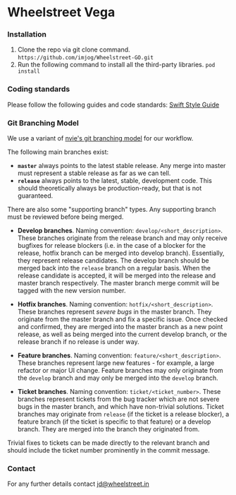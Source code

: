 Wheelstreet Vega
=================

### Installation

1. Clone the repo via git clone command.
```https://github.com/imjog/Wheelstreet-GO.git```
2. Run the following command to install all the third-party libraries.
```pod install```

### Coding standards

Please follow the following guides and code standards:
[Swift Style Guide](https://github.com/linkedin/swift-style-guide)

### Git Branching Model

We use a variant of [nvie's git branching model](http://nvie.com/posts/a-successful-git-branching-model/) for our workflow.

The following main branches exist:

* __``master``__ always points to the latest stable release. Any merge into master must represent a stable release as far as we can tell.
* __``release``__ always points to the latest, stable, development code. This should theoretically always be production-ready, but that is not guaranteed.

There are also some "supporting branch" types. Any supporting branch must be reviewed before being merged.

* __Develop branches__. Naming convention: ``develop/<short_description>``. These branches originate from the release branch and may only receive bugfixes for release blockers (i.e. in the case of a blocker for the release, hotfix branch can be merged into develop branch). Essentially, they represent release candidates. The develop branch should be merged back into the ``release`` branch on a regular basis. When the release candidate is accepted, it will be merged into the release and master branch respectively. The master branch merge commit will be tagged with the new version number.

* __Hotfix branches__. Naming convention: ``hotfix/<short_description>``. These branches represent *severe bugs* in the master branch. They originate from the master branch and fix a specific issue. Once checked and confirmed, they are merged into the master branch as a new point release, as well as being merged into the current develop branch, or the release branch if no release is under way.

* __Feature branches__. Naming convention: ``feature/<short_description>``. These branches represent large new features - for example, a large refactor or major UI change. Feature branches may only originate from the ``develop`` branch and may only be merged into the ``develop`` branch.

* __Ticket branches__. Naming convention: ``ticket/<ticket_number>``. These branches represent tickets from the bug tracker which are not severe bugs in the master branch, and which have non-trivial solutions. Ticket branches may originate from ``release`` (if the ticket is a release blocker), a feature branch (if the ticket is specific to that feature) or a develop branch. They are merged into the branch they originated from.

Trivial fixes to tickets can be made directly to the relevant branch and should include the ticket number prominently in the commit message.

### Contact

For any further details contact [jd@wheelstreet.in](mailto:jd@wheelstreet.in)
